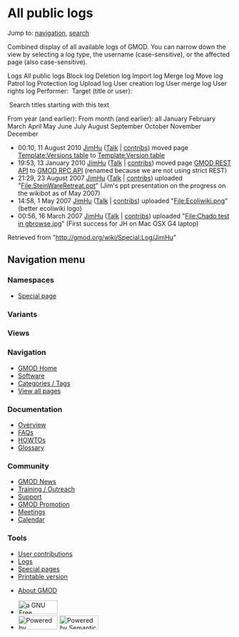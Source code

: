 <div id="mw-page-base" class="noprint">

</div>

<div id="mw-head-base" class="noprint">

</div>

<div id="content" class="mw-body" role="main">

<span id="top"></span>

<div id="mw-js-message" style="display:none;">

</div>



# <span dir="auto">All public logs</span>

<div id="bodyContent">

<div id="contentSub">

</div>

<div id="jump-to-nav" class="mw-jump">

Jump to: [navigation](#mw-navigation), [search](#p-search)

</div>

<div id="mw-content-text">

Combined display of all available logs of GMOD. You can narrow down the
view by selecting a log type, the username (case-sensitive), or the
affected page (also case-sensitive).

Logs All public logs Block log Deletion log Import log Merge log Move
log Patrol log Protection log Upload log User creation log User merge
log User rights log <span style="white-space: nowrap">Performer: </span>
<span style="white-space: nowrap">Target (title or user): </span>

 Search titles starting with this text

From year (and earlier): From month (and earlier): all January February
March April May June July August September October November December

- 00:10, 11 August 2010 <a href="/wiki/User:JimHu" class="mw-userlink"
  title="User:JimHu">JimHu</a> <span class="mw-usertoollinks">(<a
  href="/mediawiki/index.php?title=User_talk:JimHu&amp;action=edit&amp;redlink=1"
  class="new" title="User talk:JimHu (page does not exist)">Talk</a> \|
  [contribs](/wiki/Special:Contributions/JimHu "Special:Contributions/JimHu"))</span>
  moved page <a
  href="/mediawiki/index.php?title=Template:Versions_table&amp;redirect=no"
  class="mw-redirect" title="Template:Versions table">Template:Versions
  table</a> to [Template:Version
  table](/wiki/Template:Version_table "Template:Version table")
- 19:53, 13 January 2010 <a href="/wiki/User:JimHu" class="mw-userlink"
  title="User:JimHu">JimHu</a> <span class="mw-usertoollinks">(<a
  href="/mediawiki/index.php?title=User_talk:JimHu&amp;action=edit&amp;redlink=1"
  class="new" title="User talk:JimHu (page does not exist)">Talk</a> \|
  [contribs](/wiki/Special:Contributions/JimHu "Special:Contributions/JimHu"))</span>
  moved page
  <a href="/mediawiki/index.php?title=GMOD_REST_API&amp;redirect=no"
  class="mw-redirect" title="GMOD REST API">GMOD REST API</a> to [GMOD
  RPC API](/wiki/GMOD_RPC_API "GMOD RPC API")
  <span class="comment">(renamed because we are not using strict
  REST)</span>
- 21:29, 23 August 2007 <a href="/wiki/User:JimHu" class="mw-userlink"
  title="User:JimHu">JimHu</a> <span class="mw-usertoollinks">(<a
  href="/mediawiki/index.php?title=User_talk:JimHu&amp;action=edit&amp;redlink=1"
  class="new" title="User talk:JimHu (page does not exist)">Talk</a> \|
  [contribs](/wiki/Special:Contributions/JimHu "Special:Contributions/JimHu"))</span>
  uploaded
  "[File:SteinWareRetreat.ppt](/wiki/File:SteinWareRetreat.ppt "File:SteinWareRetreat.ppt")"
  <span class="comment">(Jim's ppt presentation on the progress on the
  wikibot as of May 2007)</span>
- 14:58, 1 May 2007 <a href="/wiki/User:JimHu" class="mw-userlink"
  title="User:JimHu">JimHu</a> <span class="mw-usertoollinks">(<a
  href="/mediawiki/index.php?title=User_talk:JimHu&amp;action=edit&amp;redlink=1"
  class="new" title="User talk:JimHu (page does not exist)">Talk</a> \|
  [contribs](/wiki/Special:Contributions/JimHu "Special:Contributions/JimHu"))</span>
  uploaded
  "[File:Ecoliwiki.png](/wiki/File:Ecoliwiki.png "File:Ecoliwiki.png")"
  <span class="comment">(better ecoliwiki logo)</span>
- 00:56, 16 March 2007 <a href="/wiki/User:JimHu" class="mw-userlink"
  title="User:JimHu">JimHu</a> <span class="mw-usertoollinks">(<a
  href="/mediawiki/index.php?title=User_talk:JimHu&amp;action=edit&amp;redlink=1"
  class="new" title="User talk:JimHu (page does not exist)">Talk</a> \|
  [contribs](/wiki/Special:Contributions/JimHu "Special:Contributions/JimHu"))</span>
  uploaded "[File:Chado test in
  gbrowse.jpg](/wiki/File:Chado_test_in_gbrowse.jpg "File:Chado test in gbrowse.jpg")"
  <span class="comment">(First success for JH on Mac OSX G4
  laptop)</span>

</div>

<div class="printfooter">

Retrieved from "<http://gmod.org/wiki/Special:Log/JimHu>"

</div>

<div id="catlinks" class="catlinks catlinks-allhidden">

</div>

<div class="visualClear">

</div>

</div>

</div>

<div id="mw-navigation">

## Navigation menu

<div id="mw-head">



<div id="left-navigation">

<div id="p-namespaces" class="vectorTabs" role="navigation"
aria-labelledby="p-namespaces-label">

### Namespaces

- <span id="ca-nstab-special">[Special
  page](/wiki/Special:Log/JimHu "This is a special page, you cannot edit the page itself")</span>

</div>

<div id="p-variants" class="vectorMenu emptyPortlet" role="navigation"
aria-labelledby="p-variants-label">

### 

### Variants[](#)

<div class="menu">

</div>

</div>

</div>

<div id="right-navigation">

<div id="p-views" class="vectorTabs emptyPortlet" role="navigation"
aria-labelledby="p-views-label">

### Views

</div>



</div>



</div>

</div>

</div>

<div id="mw-panel">

<div id="p-logo" role="banner">

<a href="/wiki/Main_Page"
style="background-image: url(http://gmod.org/images/GMOD-cogs.png);"
title="Visit the main page"></a>

</div>

<div id="p-Navigation" class="portal" role="navigation"
aria-labelledby="p-Navigation-label">

### Navigation

<div class="body">

- <span id="n-GMOD-Home">[GMOD Home](/wiki/Main_Page)</span>
- <span id="n-Software">[Software](/wiki/GMOD_Components)</span>
- <span id="n-Categories-.2F-Tags">[Categories /
  Tags](/wiki/Categories)</span>
- <span id="n-View-all-pages">[View all
  pages](/wiki/Special:AllPages)</span>

</div>

</div>

<div id="p-Documentation" class="portal" role="navigation"
aria-labelledby="p-Documentation-label">

### Documentation

<div class="body">

- <span id="n-Overview">[Overview](/wiki/Overview)</span>
- <span id="n-FAQs">[FAQs](/wiki/Category:FAQ)</span>
- <span id="n-HOWTOs">[HOWTOs](/wiki/Category:HOWTO)</span>
- <span id="n-Glossary">[Glossary](/wiki/Glossary)</span>

</div>

</div>

<div id="p-Community" class="portal" role="navigation"
aria-labelledby="p-Community-label">

### Community

<div class="body">

- <span id="n-GMOD-News">[GMOD News](/wiki/GMOD_News)</span>
- <span id="n-Training-.2F-Outreach">[Training /
  Outreach](/wiki/Training_and_Outreach)</span>
- <span id="n-Support">[Support](/wiki/Support)</span>
- <span id="n-GMOD-Promotion">[GMOD
  Promotion](/wiki/GMOD_Promotion)</span>
- <span id="n-Meetings">[Meetings](/wiki/Meetings)</span>
- <span id="n-Calendar">[Calendar](/wiki/Calendar)</span>

</div>

</div>

<div id="p-tb" class="portal" role="navigation"
aria-labelledby="p-tb-label">

### Tools

<div class="body">

- <span id="t-contributions">[User
  contributions](/wiki/Special:Contributions/JimHu "A list of contributions of this user")</span>
- <span id="t-log">[Logs](/wiki/Special:Log/JimHu)</span>
- <span id="t-specialpages"><a href="/wiki/Special:SpecialPages" accesskey="q"
  title="A list of all special pages [q]">Special pages</a></span>
- <span id="t-print"><a href="/mediawiki/index.php?title=Special:Log/JimHu&amp;printable=yes"
  rel="alternate" accesskey="p"
  title="Printable version of this page [p]">Printable version</a></span>

</div>

</div>

</div>

</div>

<div id="footer" role="contentinfo">

- <span id="footer-places-about">[About
  GMOD](/wiki/GMOD:About "GMOD:About")</span>

<!-- -->

- <span id="footer-copyrightico">[<img src="http://www.gnu.org/graphics/gfdl-logo-small.png" width="88"
  height="31" alt="a GNU Free Documentation License" />](http://www.gnu.org/licenses/fdl-1.3.html)</span>
- <span id="footer-poweredbyico">[<img src="/mediawiki/skins/common/images/poweredby_mediawiki_88x31.png"
  width="88" height="31" alt="Powered by MediaWiki" />](//www.mediawiki.org/)
  [<img
  src="/mediawiki/extensions/SemanticMediaWiki/includes/../resources/images/smw_button.png"
  width="88" height="31" alt="Powered by Semantic MediaWiki" />](https://www.semantic-mediawiki.org/wiki/Semantic_MediaWiki)</span>

<div style="clear:both">

</div>

</div>

